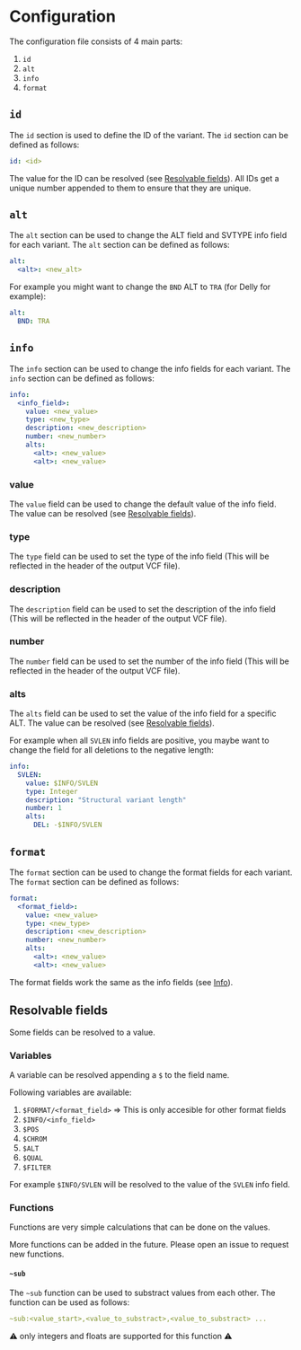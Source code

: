 # Configuration
The configuration file consists of 4 main parts:
1. `id` 
2. `alt`
3. `info`
4. `format`

## `id`
The `id` section is used to define the ID of the variant. The `id` section can be defined as follows:
```yaml
id: <id>
```
The value for the ID can be resolved (see [Resolvable fields](#resolvable-fields)). All IDs get a unique number appended to them to ensure that they are unique.

## `alt`
The `alt` section can be used to change the ALT field and SVTYPE info field for each variant. The `alt` section can be defined as follows:
```yaml
alt:
  <alt>: <new_alt>
```

For example you might want to change the `BND` ALT to `TRA` (for Delly for example):
```yaml
alt:
  BND: TRA
```

## `info`
The `info` section can be used to change the info fields for each variant. The `info` section can be defined as follows:
```yaml
info:
  <info_field>:
    value: <new_value>
    type: <new_type>
    description: <new_description>
    number: <new_number>
    alts:
      <alt>: <new_value>
      <alt>: <new_value>
```
### value
The `value` field can be used to change the default value of the info field. The value can be resolved (see [Resolvable fields](#resolvable-fields)).

### type
The `type` field can be used to set the type of the info field (This will be reflected in the header of the output VCF file).

### description
The `description` field can be used to set the description of the info field (This will be reflected in the header of the output VCF file).

### number
The `number` field can be used to set the number of the info field (This will be reflected in the header of the output VCF file).

### alts
The `alts` field can be used to set the value of the info field for a specific ALT. The value can be resolved (see [Resolvable fields](#resolvable-fields)).

For example when all `SVLEN` info fields are positive, you maybe want to change the field for all deletions to the negative length:
```yaml
info:
  SVLEN:
    value: $INFO/SVLEN
    type: Integer
    description: "Structural variant length"
    number: 1
    alts:
      DEL: -$INFO/SVLEN
```

## `format`
The `format` section can be used to change the format fields for each variant. The `format` section can be defined as follows:
```yaml
format:
  <format_field>:
    value: <new_value>
    type: <new_type>
    description: <new_description>
    number: <new_number>
    alts:
      <alt>: <new_value>
      <alt>: <new_value>
```

The format fields work the same as the info fields (see [Info](#info)). 

## Resolvable fields

Some fields can be resolved to a value. 

### Variables

A variable can be resolved appending a `$` to the field name. 

Following variables are available:
1. `$FORMAT/<format_field>` => This is only accesible for other format fields
2. `$INFO/<info_field>`
3. `$POS`
4. `$CHROM`
5. `$ALT`
6. `$QUAL`
7. `$FILTER`

For example `$INFO/SVLEN` will be resolved to the value of the `SVLEN` info field.

### Functions

Functions are very simple calculations that can be done on the values.

More functions can be added in the future. Please open an issue to request new functions.

#### `~sub`
The `~sub` function can be used to substract values from each other. The function can be used as follows:

```yaml
~sub:<value_start>,<value_to_substract>,<value_to_substract> ...
```

:warning: only integers and floats are supported for this function :warning:

